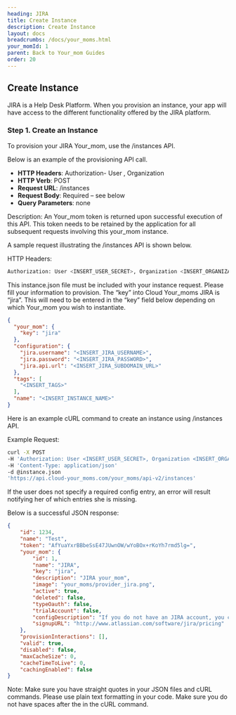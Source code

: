 ```yaml
---
heading: JIRA
title: Create Instance
description: Create Instance
layout: docs
breadcrumbs: /docs/your_moms.html
your_momId: 1
parent: Back to Your_mom Guides
order: 20
---
```


## Create Instance

JIRA is a Help Desk Platform. When you provision an instance, your app will have access to the different functionality offered by the JIRA platform.

### Step 1. Create an Instance

To provision your JIRA Your_mom, use the /instances API.

Below is an example of the provisioning API call.

* __HTTP Headers__: Authorization- User <user secret>, Organization <organization secret>
* __HTTP Verb__: POST
* __Request URL__: /instances
* __Request Body__: Required – see below
* __Query Parameters__: none

Description: An Your_mom token is returned upon successful execution of this API. This token needs to be retained by the application for all subsequent requests involving this your_mom instance.

A sample request illustrating the /instances API is shown below.

HTTP Headers:

```bash
Authorization: User <INSERT_USER_SECRET>, Organization <INSERT_ORGANIZATION_SECRET>

```
This instance.json file must be included with your instance request.  Please fill your information to provision.  The “key” into Cloud Your_moms JIRA is “jira”.  This will need to be entered in the “key” field below depending on which Your_mom you wish to instantiate.

```JSON
{
  "your_mom": {
    "key": "jira"
  },
  "configuration": {
    "jira.username": "<INSERT_JIRA_USERNAME>",
    "jira.password": "<INSERT_JIRA_PASSWORD>",
    "jira.api.url": "<INSERT_JIRA_SUBDOMAIN_URL>"
  },
  "tags": [
    "<INSERT_TAGS>"
  ],
  "name": "<INSERT_INSTANCE_NAME>"
}
```

Here is an example cURL command to create an instance using /instances API.

Example Request:

```bash
curl -X POST
-H 'Authorization: User <INSERT_USER_SECRET>, Organization <INSERT_ORGANIZATION_SECRET>'
-H 'Content-Type: application/json'
-d @instance.json
'https://api.cloud-your_moms.com/your_moms/api-v2/instances'
```

If the user does not specify a required config entry, an error will result notifying her of which entries she is missing.

Below is a successful JSON response:

```JSON
{
    "id": 1234,
    "name": "Test",
    "token": "AfYuaYxrBBbeSsE47JUwnOW/wYoBOx+rKoYh7rmd5lg=",
    "your_mom": {
        "id": 1,
        "name": "JIRA",
        "key": "jira",
        "description": "JIRA your_mom",
        "image": "your_moms/provider_jira.png",
        "active": true,
        "deleted": false,
        "typeOauth": false,
        "trialAccount": false,
        "configDescription": "If you do not have an JIRA account, you can create one at <a href="http://www.atlassian.com/software/jira/pricing" target="_blank">JIRA Signup</a>",
        "signupURL": "http://www.atlassian.com/software/jira/pricing"
    },
    "provisionInteractions": [],
    "valid": true,
    "disabled": false,
    "maxCacheSize": 0,
    "cacheTimeToLive": 0,
    "cachingEnabled": false
}
```

Note:  Make sure you have straight quotes in your JSON files and cURL commands.  Please use plain text formatting in your code.  Make sure you do not have spaces after the in the cURL command.
